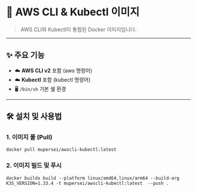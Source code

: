# 🐋 AWS CLI & Kubectl 이미지

> AWS CLI와 Kubectl이 통합된 Docker 이미지입니다.

---

## ✨ 주요 기능

- ☁️ **AWS CLI v2** 포함 (aws 명령어)
- ☁️ **Kubectl** 포함 (kubectl 명령어)
- 🖥️ `/bin/sh` 기본 쉘 환경  

---

## 🛠️ 설치 및 사용법

### 1. 이미지 풀 (Pull)
```
docker pull mupersei/awscli-kubectl:latest
```

### 2. 이미지 빌드 및 푸시
```
docker buildx build --platform linux/amd64,linux/arm64 --build-arg K3S_VERSION=1.33.4 -t mupersei/awscli-kubectl:latest  --push .
```

